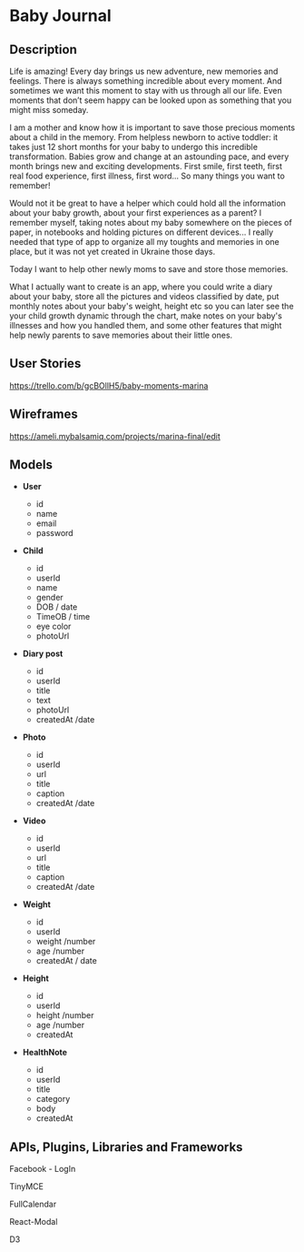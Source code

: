 # Baby Journal

## Description

Life is amazing! Every day brings us new adventure, new memories and feelings. There is always something incredible about every moment. And sometimes we want this moment to stay with us through all our life. Even moments that don’t seem happy can be looked upon as something that you might miss someday. 

I am a mother and know how it is important to save those precious moments about a child in the memory. From helpless newborn to active toddler: it takes just 12 short months for your baby to undergo this incredible transformation. Babies grow and change at an astounding pace, and every month brings new and exciting developments. First smile, first teeth, first real food experience, first illness, first word... So many things you want to remember! 

Would not it be great to have a helper which could hold all the information about your baby growth, about your first experiences as a parent? I remember myself, taking notes about my baby somewhere on the pieces of paper, in notebooks and holding pictures on different devices... I really needed that type of app to organize all my toughts and memories in one place, but it was not yet created in Ukraine those days. 

Today I want to help other newly moms to save and store those memories. 

What I actually want to create is an app, where you could write a diary about your baby, store all the pictures and videos classified by date, put monthly notes about your baby's weight, height etc so you can later see the your child growth dynamic through the chart, make notes on your baby's illnesses and how you handled them, and some other features that might help newly parents to save memories about their little ones.  

## User Stories

https://trello.com/b/gcBOllH5/baby-moments-marina

## Wireframes

https://ameli.mybalsamiq.com/projects/marina-final/edit

## Models

* **User**
  - id 
  - name
  - email 
  - password

* **Child**
  - id
  - userId
  - name
  - gender
  - DOB / date
  - TimeOB / time
  - eye color
  - photoUrl
  
* **Diary post**
  - id
  - userId
  - title
  - text
  - photoUrl
  - createdAt /date

* **Photo**
  - id
  - userId
  - url
  - title
  - caption
  - createdAt /date

* **Video**
  - id
  - userId
  - url
  - title
  - caption
  - createdAt /date

* **Weight**
  - id
  - userId
  - weight /number
  - age /number
  - createdAt / date

* **Height**
  - id
  - userId
  - height /number
  - age /number
  - createdAt

* **HealthNote**
  - id
  - userId
  - title
  - category
  - body
  - createdAt
  
## APIs, Plugins, Libraries and Frameworks

Facebook - LogIn

TinyMCE 

FullCalendar

React-Modal

D3




